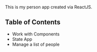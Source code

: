 This is my person app created via ReactJS.

## Table of Contents
- Work with Components
- State App
- Manage a list of people
